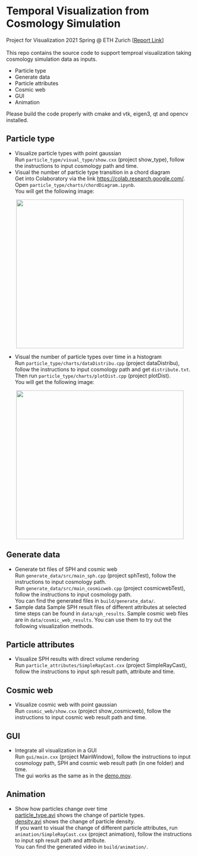 # Temporal Visualization from Cosmology Simulation
Project for Visualization 2021 Spring @ ETH Zurich [[Report Link]()] <br/>
<br/>
This repo contains the source code to support temproal visualization taking cosmology simulation data as inputs.
- Particle type
- Generate data
- Particle attributes
- Cosmic web
- GUI
- Animation

Please build the code properly with cmake and vtk, eigen3, qt and opencv installed.

## Particle type

- Visualize particle types with point gaussian <br/>
Run ```particle_type/visual_type/show.cxx``` (project show_type), follow the instructions to input cosmology path and time.<br/>
- Visual the number of particle type transition in a chord diagram <br/>
Get into Colaboratory via the link https://colab.research.google.com/. Open ```particle_type/charts/chordDiagram.ipynb```.<br/>
You will get the following image:<br/>
<div align=center><img src="https://github.com/B1ueber2y/Visualization-21/blob/Final/particle_type/charts/chordDiagram.png" width="450" height="400"/></div>

- Visual the number of particle types over time in a histogram <br/>
Run ```particle_type/charts/dataDistribu.cpp``` (project dataDistribu), follow the instructions to input cosmology path and get ```distribute.txt```. Then run ```particle_type/charts/plotDist.cpp``` (project plotDist).<br/>
You will get the following image:<br/>
<div align=center><img src="https://github.com/B1ueber2y/Visualization-21/blob/Final/particle_type/charts/histogram.png" width="450" height="400"/></div>


## Generate data

- Generate txt files of SPH and cosmic web<br/>
Run ```generate_data/src/main_sph.cpp``` (project sphTest), follow the instructions to input cosmology path.<br/>
Run ```generate_data/src/main_cosmicweb.cpp``` (project cosmicwebTest), follow the instructions to input cosmology path.<br/>
You can find the generated files in ```build/generate_data/```.
- Sample data
Sample SPH result files of different attributes at selected time steps can be found in ```data/sph_results```. Sample cosmic web files are in ```data/cosmic_web_results```. You can use them to try out the following visualization methods.

## Particle attributes

- Visualize SPH results with direct volume rendering <br/>
Run ```particle_attributes/SimpleRayCast.cxx``` (project SimpleRayCast), follow the instructions to input sph result path, attribute and time.  

## Cosmic web

- Visualize cosmic web with point gaussian <br/>
Run ```cosmic_web/show.cxx``` (project show_cosmicweb), follow the instructions to input cosmic web result path and time. 

## GUI

- Integrate all visualization in a GUI<br/>
Run ```gui/main.cxx``` (project MainWindow), follow the instructions to input cosmology path, SPH and cosmic web result path (in one folder) and time.<br/>
The gui works as the same as in the [demo.mov](https://drive.google.com/file/d/1pIoIlcz4T5n609MJ3BvA-8TqXHxdj9Y9/view?usp=sharing).

## Animation

- Show how particles change over time<br/>
[particle_type.avi](https://drive.google.com/file/d/1mIia0titN9ZWJEEr8O1zSwVomJ-G76eR/view?usp=sharing) shows the change of particle types.<br/>
[density.avi](https://drive.google.com/file/d/1S_T4Oa8VnCMWTR_2dIIJCh2WFBA9P1EW/view?usp=sharing) shows the change of particle density.<br/>
If you want to visual the change of different particle attributes, run ```animation/SimpleRayCast.cxx``` (project animation), follow the instructions to input sph result path and attribute.<br/>
You can find the generated video in ```build/animation/```.
